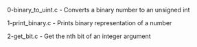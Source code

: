 0-binary_to_uint.c     - Converts a binary number to an unsigned int

1-print_binary.c       - Prints binary representation of a number

2-get_bit.c            - Get the nth bit of an integer argument



